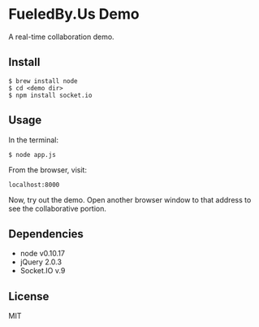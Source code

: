 FueledBy.Us Demo
================

A real-time collaboration demo.

Install
-------

```
$ brew install node
$ cd <demo dir>
$ npm install socket.io
```

Usage
-----

In the terminal:

`$ node app.js`

From the browser, visit:

`localhost:8000`

Now, try out the demo. Open another browser window to that address to
see the collaborative portion.

Dependencies
------------

- node v0.10.17
- jQuery 2.0.3
- Socket.IO v.9

License
-------

MIT
